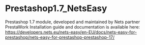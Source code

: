 # Prestashop1.7_NetsEasy
Prestashop 1.7 module, developed and maintained by Nets partner PrestaWork
Installation guide and documentation is available here: https://developers.nets.eu/nets-easy/en-EU/docs/nets-easy-for-prestashop/nets-easy-for-prestashop-prestashop-17/
